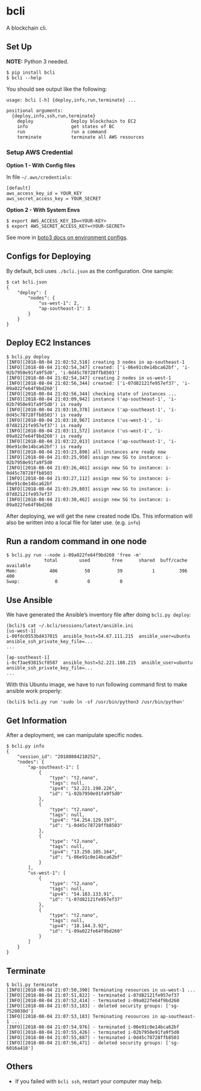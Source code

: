 # bcli

A blockchain cli.

## Set Up

**NOTE:** Python 3 needed.

```
$ pip install bcli
$ bcli --help
```

You should see output like the following:

```
usage: bcli [-h] {deploy,info,run,terminate} ...

positional arguments:
  {deploy,info,ssh,run,terminate}
    deploy              Deploy blockchain to EC2
    info                get states of BC
    run                 run a command
    terminate           terminate all AWS resources
```

### Setup AWS Credential

**Option 1 - With Config files**

In file `~/.aws/credentials`:

```
[default]
aws_access_key_id = YOUR_KEY
aws_secret_access_key = YOUR_SECRET
```

**Option 2 - With System Envs**

```
$ export AWS_ACCESS_KEY_ID=<YOUR-KEY>
$ export AWS_SECRET_ACCESS_KEY=<YOUR-SECRET>
```

See more in [boto3 docs on environment configs](http://boto3.readthedocs.io/en/latest/guide/configuration.html#environment-variable-configuration).

## Configs for Deploying

By default, bcli uses `./bcli.json` as the configuration. One sample:

```
$ cat bcli.json
{
    "deploy": {
        "nodes": {
            "us-west-1": 2,
            "ap-southeast-1": 3
        }
    }
}
```

## Deploy EC2 Instances

```
$ bcli.py deploy
[INFO][2018-08-04 21:02:52,518] creating 3 nodes in ap-southeast-1
[INFO][2018-08-04 21:02:54,347] created: ['i-06e91c0e14bca62bf', 'i-02b7950e91fa9f5d0', 'i-0d45c78728ffb8503']
[INFO][2018-08-04 21:02:54,347] creating 2 nodes in us-west-1
[INFO][2018-08-04 21:02:56,344] created: ['i-07d82121fe957ef37', 'i-09a022fe64f9bd260']
[INFO][2018-08-04 21:02:56,344] checking state of instances ...
[INFO][2018-08-04 21:03:09,942] instance ('ap-southeast-1', 'i-02b7950e91fa9f5d0') is ready
[INFO][2018-08-04 21:03:10,378] instance ('ap-southeast-1', 'i-0d45c78728ffb8503') is ready
[INFO][2018-08-04 21:03:10,967] instance ('us-west-1', 'i-07d82121fe957ef37') is ready
[INFO][2018-08-04 21:03:11,572] instance ('us-west-1', 'i-09a022fe64f9bd260') is ready
[INFO][2018-08-04 21:03:22,013] instance ('ap-southeast-1', 'i-06e91c0e14bca62bf') is ready
[INFO][2018-08-04 21:03:23,898] all instances are ready now
[INFO][2018-08-04 21:03:25,950] assign new SG to instance: i-02b7950e91fa9f5d0
[INFO][2018-08-04 21:03:26,461] assign new SG to instance: i-0d45c78728ffb8503
[INFO][2018-08-04 21:03:27,112] assign new SG to instance: i-06e91c0e14bca62bf
[INFO][2018-08-04 21:03:29,803] assign new SG to instance: i-07d82121fe957ef37
[INFO][2018-08-04 21:03:30,462] assign new SG to instance: i-09a022fe64f9bd260
```

After deploying, we will get the new created node IDs. This information will
also be written into a local file for later use.  (e.g. `info`)

## Run a random command in one node

```
$ bcli.py run --node i-09a022fe64f9bd260 'free -m'
              total        used        free      shared  buff/cache   available
Mem:            486          50          39           1         396         400
Swap:             0           0           0
```

## Use Ansible

We have generated the Ansible’s inventory file after doing `bcli.py deploy`:

```
(bcli)$ cat ~/.bcli/sessions/latest/ansible.ini
[us-west-1]
i-00fdc0553bd437015  ansible_host=54.67.111.215  ansible_user=ubuntu  ansible_ssh_private_key_file=...
...

[ap-southeast-1]
i-0cf3ae93815cf8587  ansible_host=52.221.188.215  ansible_user=ubuntu  ansible_ssh_private_key_file=...
...
```

With this Ubuntu image, we have to run following command first to make ansible
work properly:

```
(bcli)$ bcli.py run 'sudo ln -sf /usr/bin/python3 /usr/bin/python'
```

## Get Information

After a deployment, we can manipulate specific nodes.

```
$ bcli.py info
{
    "session_id": "20180804210252",
    "nodes": {
        "ap-southeast-1": [
            {
                "type": "t2.nano",
                "tags": null,
                "ipv4": "52.221.190.226",
                "id": "i-02b7950e91fa9f5d0"
            },
            {
                "type": "t2.nano",
                "tags": null,
                "ipv4": "54.254.129.197",
                "id": "i-0d45c78728ffb8503"
            },
            {
                "type": "t2.nano",
                "tags": null,
                "ipv4": "13.250.105.164",
                "id": "i-06e91c0e14bca62bf"
            }
        ],
        "us-west-1": [
            {
                "type": "t2.nano",
                "tags": null,
                "ipv4": "54.183.133.91",
                "id": "i-07d82121fe957ef37"
            },
            {
                "type": "t2.nano",
                "tags": null,
                "ipv4": "18.144.3.92",
                "id": "i-09a022fe64f9bd260"
            }
        ]
    }
}
```

## Terminate

```
$ bcli.py terminate
[INFO][2018-08-04 21:07:50,390] Terminating resources in us-west-1 ...
[INFO][2018-08-04 21:07:51,822] - terminated i-07d82121fe957ef37
[INFO][2018-08-04 21:07:52,414] - terminated i-09a022fe64f9bd260
[INFO][2018-08-04 21:07:53,183] - deleted security groups: ['sg-7520030d']
[INFO][2018-08-04 21:07:53,183] Terminating resources in ap-southeast-1 ...
[INFO][2018-08-04 21:07:54,976] - terminated i-06e91c0e14bca62bf
[INFO][2018-08-04 21:07:55,426] - terminated i-02b7950e91fa9f5d0
[INFO][2018-08-04 21:07:55,887] - terminated i-0d45c78728ffb8503
[INFO][2018-08-04 21:07:56,471] - deleted security groups: ['sg-6016a418']
```

## Others

- If you failed with `bcli ssh`, restart your computer may help.
